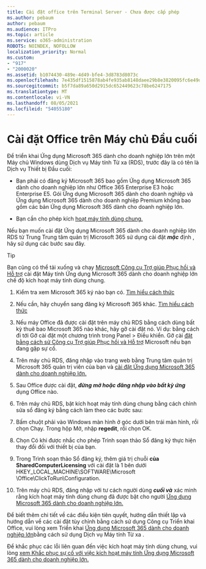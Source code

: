 ```yaml
---
title: Cài đặt office trên Terminal Server - Chưa được cấp phép
ms.author: pebaum
author: pebaum
ms.audience: ITPro
ms.topic: article
ms.service: o365-administration
ROBOTS: NOINDEX, NOFOLLOW
localization_priority: Normal
ms.custom:
- "917"
- "2000020"
ms.assetid: b1074430-489e-4d49-bfe4-3d8783d8073c
ms.openlocfilehash: 7e435df1515878ab4fe935ab8148daee29b8e3820095fc6e49db45de4c6279db
ms.sourcegitcommit: b5f7da89a650d2915dc652449623c78be6247175
ms.translationtype: MT
ms.contentlocale: vi-VN
ms.lasthandoff: 08/05/2021
ms.locfileid: "54055180"
---
```

# <a name="installing-office-on-a-terminal-server"></a>Cài đặt Office trên Máy chủ Đầu cuối

Để triển khai Ứng dụng Microsoft 365 dành cho doanh nghiệp lớn trên một Máy chủ Windows dùng Dịch vụ Máy tính Từ xa (RDS), trước đây là có tên là Dịch vụ Thiết bị Đầu cuối:
  
- Bạn phải có đăng ký Microsoft 365 bao gồm Ứng dụng Microsoft 365 dành cho doanh nghiệp lớn như Office 365 Enterprise E3 hoặc Enterprise E5. Gói Ứng dụng Microsoft 365 dành cho doanh nghiệp và Ứng dụng Microsoft 365 dành cho doanh nghiệp Premium không bao gồm các bản Ứng dụng Microsoft 365 dành cho doanh nghiệp lớn.

- Bạn cần cho phép kích [hoạt máy tính dùng chung.](https://docs.microsoft.com/DeployOffice/overview-shared-computer-activation)

Nếu bạn muốn cài đặt Ứng dụng Microsoft 365 dành cho doanh nghiệp lớn RDS từ Trung Trung tâm quản trị Microsoft 365 sử dụng cài đặt ***mặc*** định , hãy sử dụng các bước sau đây.

> [!TIP]
> Bạn cũng có thể tải xuống và chạy [Microsoft Công cụ Trợ giúp Phục hồi và Hỗ trợ](https://aka.ms/SaRA_OfficeSCA_M365Portal) cài đặt Máy tính Ứng dụng Microsoft 365 dành cho doanh nghiệp lớn chế độ kích hoạt máy tính dùng chung.
  
1. Kiểm tra xem Microsoft 365 ký nào bạn có. [Tìm hiểu cách thức](https://docs.microsoft.com/microsoft-365/admin/admin-overview/what-subscription-do-i-have)

2. Nếu cần, hãy chuyển sang đăng ký Microsoft 365 khác. [Tìm hiểu cách thức](https://docs.microsoft.com/microsoft-365/commerce/subscriptions/switch-to-a-different-plan)

3. Nếu máy Office đã được cài đặt trên máy chủ RDS bằng cách dùng bất kỳ thuê bao Microsoft 365 nào khác, hãy gỡ cài đặt nó. Ví dụ: bằng cách đi tới Gỡ cài đặt một chương trình trong Panel \> Điều khiển. Gỡ cài [đặt bằng cách sử Công cụ Trợ giúp Phục hồi và Hỗ trợ](https://aka.ms/SARA-OfficeUninstall-Alchemy) Microsoft nếu bạn đang gặp sự cố.

4. Trên máy chủ RDS, đăng nhập vào trang web bằng Trung tâm quản trị Microsoft 365 quản trị viên của bạn và [cài đặt Ứng dụng Microsoft 365 dành cho doanh nghiệp lớn.](https://portal.office.com/OLS/MySoftware.aspx)

5. Sau Office được cài đặt, ***đừng mở hoặc đăng nhập vào bất kỳ ứng*** dụng Office nào.

6. Trên máy chủ RDS, bật kích hoạt máy tính dùng chung bằng cách chỉnh sửa sổ đăng ký bằng cách làm theo các bước sau:

1. Bấm chuột phải vào Windows màn hình ở góc dưới bên trái màn hình, rồi chọn Chạy. Trong hộp Mở, nhập **regedit**, rồi chọn OK.

2. Chọn Có khi được nhắc cho phép Trình soạn thảo Sổ đăng ký thực hiện thay đổi đối với thiết bị của bạn.

3. Trong Trình soạn thảo Sổ đăng ký, thêm giá trị chuỗi **của SharedComputerLicensing** với cài đặt là 1 bên dưới HKEY_LOCAL_MACHINE\SOFTWARE\Microsoft \Office\ClickToRun\Configuration.

7. Trên máy chủ RDS, đăng nhập với tư cách người dùng ***cuối và*** xác minh rằng kích hoạt máy tính dùng chung đã được bật cho người [Ứng dụng Microsoft 365 dành cho doanh nghiệp lớn.](https://docs.microsoft.com/DeployOffice/troubleshoot-shared-computer-activation#verify-that-activation-for-microsoft-365-apps-succeeded)

Để biết thêm chi tiết về các điều kiện tiên quyết, hướng dẫn thiết lập và hướng dẫn về các cài đặt tùy chỉnh bằng cách sử dụng Công cụ Triển khai Office, vui lòng xem Triển khai [Ứng dụng Microsoft 365 dành cho doanh nghiệp lớn](https://docs.microsoft.com/DeployOffice/deploy-microsoft-365-apps-remote-desktop-services)bằng cách sử dụng Dịch vụ Máy tính Từ xa .
  
Để khắc phục các lỗi liên quan đến việc kích hoạt máy tính dùng chung, vui lòng [xem Khắc phục sự cố với việc kích hoạt máy tính Ứng dụng Microsoft 365 dành cho doanh nghiệp lớn.](https://docs.microsoft.com/DeployOffice/troubleshoot-shared-computer-activation)
  